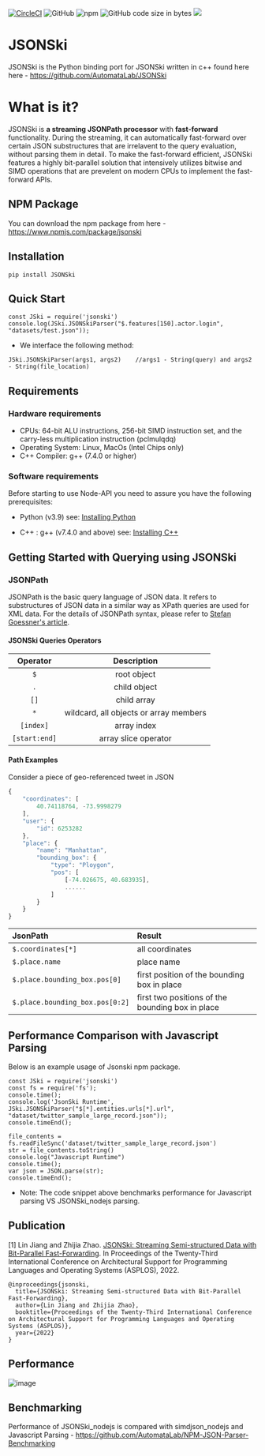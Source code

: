 [![CircleCI](https://circleci.com/gh/AutomataLab/JSONSki_nodejs.svg?style=shield&circle-token=daf002fef2464bc57675d6a3dc072485f27b7bbc)](https://app.circleci.com/pipelines/github/AutomataLab/JSONSki_nodejs)  ![GitHub](https://img.shields.io/github/license/AutomataLab/JSONSki_nodejs)
![npm](https://img.shields.io/npm/dt/jsonski?label=npm%20downloads)
![GitHub code size in bytes](https://img.shields.io/github/languages/code-size/AutomataLab/jsonski_nodejs)
![](https://img.shields.io/badge/linux-macos-green)

# JSONSki
JSONSki is the Python binding port for JSONSki written in c++ found here here - https://github.com/AutomataLab/JSONSki

# What is it?

JSONSki is **a streaming JSONPath processor** with **fast-forward** functionality. During the streaming, it can automatically fast-forward over certain JSON substructures that are irrelavent to the query evaluation, without parsing them in detail. To make the fast-forward efficient, JSONSki features a highly bit-parallel solution that intensively utilizes bitwise and SIMD operations that are prevelent on modern CPUs to implement the fast-forward APIs. 

## NPM Package
You can download the npm package from here - https://www.npmjs.com/package/jsonski

## Installation
```
pip install JSONSki
```

## Quick Start

```
const JSki = require('jsonski')
console.log(JSki.JSONSkiParser("$.features[150].actor.login", "datasets/test.json"));
```

- We interface the following method:
```
JSki.JSONSkiParser(args1, args2)    //args1 - String(query) and args2 - String(file_location)
```

## Requirements

### Hardware requirements

- CPUs: 64-bit ALU instructions, 256-bit SIMD instruction set, and the carry-less multiplication instruction (pclmulqdq)
- Operating System: Linux, MacOs (Intel Chips only) 
- C++ Compiler: g++ (7.4.0 or higher)


### Software requirements

Before starting to use Node-API you need to assure you have the following prerequisites:

- Python (v3.9) see: [Installing Python](https://www.python.org/downloads/release/python-3100/)

- C++ : g++ (v7.4.0 and above) see: [Installing C++](https://gcc.gnu.org/install/)


## Getting Started with Querying using JSONSki
### JSONPath
JSONPath is the basic query language of JSON data. It refers to substructures of JSON data in a similar way as XPath queries are used for XML data. For the details of JSONPath syntax, please refer to [Stefan Goessner's article](https://goessner.net/articles/JsonPath/index.html#e2). 

#### JSONSki Queries Operators
| Operator                  |   Description     |
| :-----------------------: |:-----------------:|
| `$`                       | root object              |
| `.`                       | child object      |
| `[]`                       | child array      |
| `*`                       | wildcard, all objects or array members          |
| `[index]`             | array index      |
| `[start:end]`             | array slice operator      |


#### Path Examples
Consider a piece of geo-referenced tweet in JSON
```javascript
{
    "coordinates": [
        40.74118764, -73.9998279
    ],
    "user": {
        "id": 6253282
    },
    "place": {
        "name": "Manhattan",
        "bounding_box": {
            "type": "Ploygon",
            "pos": [
                [-74.026675, 40.683935],
                ......
            ]
        }
    }
}
```
| JsonPath | Result |
| :------- | :----- |
| `$.coordinates[*]` | all coordinates     |
| `$.place.name` | place name   |
| `$.place.bounding_box.pos[0]`| first position of the bounding box in place                      |
| `$.place.bounding_box.pos[0:2]`| first two positions of the bounding box in place                      |

## Performance Comparison with Javascript Parsing
Below is an example usage of Jsonski npm package. 
```
const JSki = require('jsonski')
const fs = require('fs');
console.time();
console.log('JsonSki Runtime', JSki.JSONSkiParser("$[*].entities.urls[*].url", "dataset/twitter_sample_large_record.json"));
console.timeEnd();

file_contents = fs.readFileSync('dataset/twitter_sample_large_record.json')
str = file_contents.toString()
console.log("Javascript Runtime")
console.time();
var json = JSON.parse(str);
console.timeEnd();
```
- Note: The code snippet above benchmarks performance for Javascript parsing VS  JSONSki_nodejs parsing.


## Publication
[1] Lin Jiang and Zhijia Zhao. [JSONSki: Streaming Semi-structured Data with Bit-Parallel Fast-Forwarding](https://dl.acm.org/doi/10.1145/3503222.3507719). In Proceedings of the Twenty-Third International Conference on Architectural Support for Programming Languages and Operating Systems (ASPLOS), 2022.
```
@inproceedings{jsonski,
  title={JSONSki: Streaming Semi-structured Data with Bit-Parallel Fast-Forwarding},
  author={Lin Jiang and Zhijia Zhao},
  booktitle={Proceedings of the Twenty-Third International Conference on Architectural Support for Programming Languages and Operating Systems (ASPLOS)},
  year={2022}
}
```

## Performance

![image](https://user-images.githubusercontent.com/55717003/208404929-49e0c162-77ff-4330-b579-ac5083aa1cb9.png)


## Benchmarking 
Performance of JSONSki_nodejs is compared with simdjson_nodejs and Javascript Parsing  - https://github.com/AutomataLab/NPM-JSON-Parser-Benchmarking



